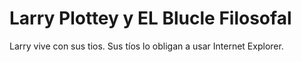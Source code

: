 # Larry Plottey y EL Blucle Filosofal

Larry vive con sus tios.
Sus tíos lo obligan a usar Internet Explorer.

